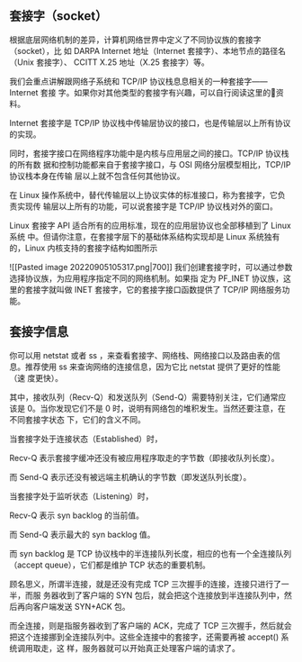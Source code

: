 
## 套接字（socket）
根据底层网络机制的差异，计算机网络世界中定义了不同协议族的套接字（socket），比 如 DARPA Internet 地址（Internet 套接字）、本地节点的路径名（Unix 套接字）、 CCITT X.25 地址（X.25 套接字）等。 

我们会重点讲解跟网络子系统和 TCP/IP 协议栈息息相关的一种套接字——Internet 套接 字。如果你对其他类型的套接字有兴趣，可以自行阅读这里的资料。 

Internet 套接字是 TCP/IP 协议栈中传输层协议的接口，也是传输层以上所有协议的实现。 

同时，套接字接口在网络程序功能中是内核与应用层之间的接口。TCP/IP 协议栈的所有数 据和控制功能都来自于套接字接口，与 OSI 网络分层模型相比，TCP/IP 协议栈本身在传输 层以上就不包含任何其他协议。 

在 Linux 操作系统中，替代传输层以上协议实体的标准接口，称为套接字，它负责实现传 输层以上所有的功能，可以说套接字是 TCP/IP 协议栈对外的窗口。 

Linux 套接字 API 适合所有的应用标准，现在的应用层协议也全部移植到了 Linux 系统 中。但请你注意，在套接字层下的基础体系结构实现却是 Linux 系统独有的，Linux 内核支持的套接字结构如图所示

![[Pasted image 20220905105317.png|700]]
我们创建套接字时，可以通过参数选择协议族，为应用程序指定不同的网络机制。如果指 定为 PF_INET 协议族，这里的套接字就叫做 INET 套接字，它的套接字接口函数提供了 TCP/IP 网络服务功能。

## 套接字信息
你可以用 netstat 或者 ss ，来查看套接字、网络栈、网络接口以及路由表的信息。推荐使用 ss 来查询网络的连接信息，因为它比 netstat 提供了更好的性能（速 度更快）。

其中，接收队列（Recv-Q）和发送队列（Send-Q）需要特别关注，它们通常应该是 0。当你发现它们不是 0 时，说明有网络包的堆积发生。当然还要注意，在不同套接字状态 下，它们的含义不同。

当套接字处于连接状态（Established）时，

Recv-Q 表示套接字缓冲还没有被应用程序取走的字节数（即接收队列长度）。

而 Send-Q 表示还没有被远端主机确认的字节数（即发送队列长度）。

当套接字处于监听状态（Listening）时，

Recv-Q 表示 syn backlog 的当前值。

而 Send-Q 表示最大的 syn backlog 值。

而 syn backlog 是 TCP 协议栈中的半连接队列长度，相应的也有一个全连接队列（accept queue），它们都是维护 TCP 状态的重要机制。

顾名思义，所谓半连接，就是还没有完成 TCP 三次握手的连接，连接只进行了一半，而服 务器收到了客户端的 SYN 包后，就会把这个连接放到半连接队列中，然后再向客户端发送 SYN+ACK 包。

而全连接，则是指服务器收到了客户端的 ACK，完成了 TCP 三次握手，然后就会把这个连接挪到全连接队列中。这些全连接中的套接字，还需要再被 accept() 系统调用取走，这 样，服务器就可以开始真正处理客户端的请求了。
